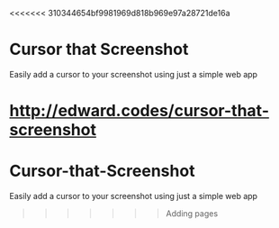<<<<<<< 310344654bf9981969d818b969e97a28721de16a
# Cursor that Screenshot
Easily add a cursor to your screenshot using just a simple web app

http://edward.codes/cursor-that-screenshot
=======
# Cursor-that-Screenshot
Easily add a cursor to your screenshot using just a simple web app
>>>>>>> Adding pages
